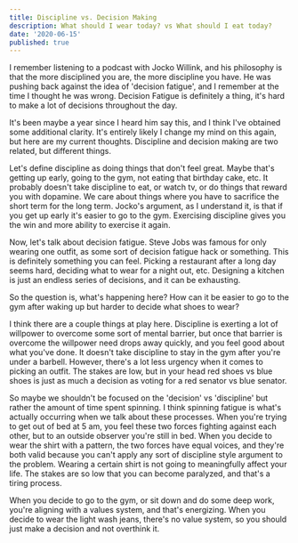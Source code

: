 ```yaml
---
title: Discipline vs. Decision Making
description: What should I wear today? vs What should I eat today?
date: '2020-06-15'
published: true
---
```

I remember listening to a podcast with Jocko Willink, and his philosophy is that the more disciplined you are, the more discipline you have. He was pushing back against the idea of 'decision fatigue', and I remember at the time I thought he was wrong. Decision Fatigue is definitely a thing, it's hard to make a lot of decisions throughout the day.

It's been maybe a year since I heard him say this, and I think I've obtained some additional clarity. It's entirely likely I change my mind on this again, but here are my current thoughts.  Discipline and decision making are two related, but different things.

Let's define discipline as doing things that don't feel great. Maybe that's getting up early, going to the gym, not eating that birthday cake, etc. It probably doesn't take discipline to eat, or watch tv, or do things that reward you with dopamine.  We care about things where you have to sacrifice the short term for the long term. Jocko's argument, as I understand it, is that if you get up early it's easier to go to the gym. Exercising discipline gives you the win and more ability to exercise it again.

Now, let's talk about decision fatigue. Steve Jobs was famous for only wearing one outfit, as some sort of decision fatigue hack or something. This is definitely something you can feel. Picking a restaurant after a long day seems hard, deciding what to wear for a night out, etc. Designing a kitchen is just an endless series of decisions, and it can be exhausting.

So the question is, what's happening here? How can it be easier to go to the gym after waking up but harder to decide what shoes to wear? 

I think there are a couple things at play here. Discipline is exerting a lot of willpower to overcome some sort of mental barrier, but once that barrier is overcome the willpower need drops away quickly, and you feel good about what you've done. It doesn't take discipline to stay in the gym after you're under a barbell. However, there's a lot less urgency when it comes to picking an outfit. The stakes are low, but in your head red shoes vs blue shoes is just as much a decision as voting for a red senator vs blue senator. 

So maybe we shouldn't be focused on the 'decision' vs 'discipline' but rather the amount of time spent spinning. I think spinning fatigue is what's actually occurring when we talk about these processes. When you're trying to get out of bed at 5 am, you feel these two forces fighting against each other, but to an outside observer you're still in bed. When you decide to wear the shirt with a pattern, the two forces have equal voices, and they're both valid because you can't apply any sort of discipline style argument to the problem. Wearing a certain shirt is not going to meaningfully affect your life. The stakes are so low that you can become paralyzed, and that's a tiring process. 

When you decide to go to the gym, or sit down and do some deep work, you're aligning with a values system, and that's energizing. When you decide to wear the light wash jeans, there's no value system, so you should just make a decision and not overthink it. 